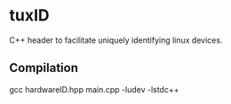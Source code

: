 # tuxID
C++ header to facilitate uniquely identifying linux devices.

## Compilation
gcc hardwareID.hpp main.cpp -ludev -lstdc++
